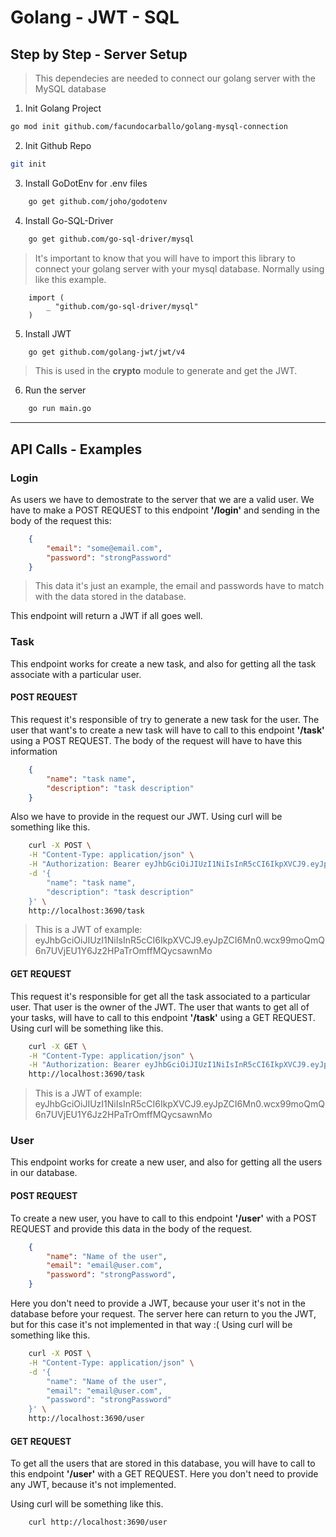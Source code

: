 # Golang - JWT - SQL

## Step by Step - Server Setup
> This dependecies are needed to connect our golang server with the MySQL database

1. Init Golang Project
```bash
go mod init github.com/facundocarballo/golang-mysql-connection
```
2. Init Github Repo
```bash
git init
```
3. Install GoDotEnv for .env files
```bash
    go get github.com/joho/godotenv
```
4. Install Go-SQL-Driver
```bash
    go get github.com/go-sql-driver/mysql
```
> It's important to know that you will have to import this library to connect your golang server with your mysql database. Normally using like this example.
```golang
    import (
        _ "github.com/go-sql-driver/mysql"
    )
```
5. Install JWT
```bash
    go get github.com/golang-jwt/jwt/v4
```
> This is used in the **crypto** module to generate and get the JWT.
6. Run the server
```bash
    go run main.go
```
---

## API Calls - Examples
### Login
As users we have to demostrate to the server that we are a valid user.
We have to make a POST REQUEST to this endpoint **'/login'** and sending in the body of the request this:
```json
    {
        "email": "some@email.com",
        "password": "strongPassword"
    }
```
> This data it's just an example, the email and passwords have to match with the data stored in the database.

This endpoint will return a JWT if all goes well.

### Task
This endpoint works for create a new task, and also for getting all the task associate with a particular user.
#### POST REQUEST
This request it's responsible of try to generate a new task for the user. The user that want's to create a new task will have to call to this endpoint **'/task'** using a POST REQUEST.
The body of the request will have to have this information
```json
    {
        "name": "task name",
        "description": "task description"
    }
```
Also we have to provide in the request our JWT.
Using curl will be something like this.
```bash
    curl -X POST \
    -H "Content-Type: application/json" \
    -H "Authorization: Bearer eyJhbGciOiJIUzI1NiIsInR5cCI6IkpXVCJ9.eyJpZCI6Mn0.wcx99moQmQ6n7UVjEU1Y6Jz2HPaTrOmffMQycsawnMo" \
    -d '{
        "name": "task name",
        "description": "task description"
    }' \
    http://localhost:3690/task
```
> This is a JWT of example: eyJhbGciOiJIUzI1NiIsInR5cCI6IkpXVCJ9.eyJpZCI6Mn0.wcx99moQmQ6n7UVjEU1Y6Jz2HPaTrOmffMQycsawnMo

#### GET REQUEST
This request it's responsible for get all the task associated to a particular user. That user is the owner of the JWT.
The user that wants to get all of your tasks, will have to call to this endpoint **'/task'** using a GET REQUEST.
Using curl will be something like this.
```bash
    curl -X GET \
    -H "Content-Type: application/json" \
    -H "Authorization: Bearer eyJhbGciOiJIUzI1NiIsInR5cCI6IkpXVCJ9.eyJpZCI6Mn0.wcx99moQmQ6n7UVjEU1Y6Jz2HPaTrOmffMQycsawnMo" \
    http://localhost:3690/task
```
> This is a JWT of example: eyJhbGciOiJIUzI1NiIsInR5cCI6IkpXVCJ9.eyJpZCI6Mn0.wcx99moQmQ6n7UVjEU1Y6Jz2HPaTrOmffMQycsawnMo

### User
This endpoint works for create a new user, and also for getting all the users in our database.
#### POST REQUEST
To create a new user, you have to call to this endpoint **'/user'** with a POST REQUEST and provide this data in the body of the request.
```json
    {
        "name": "Name of the user",
        "email": "email@user.com",
        "password": "strongPassword",
    }
```
Here you don't need to provide a JWT, because your user it's not in the database before your request.
The server here can return to you the JWT, but for this case it's not implemented in that way :(
Using curl will be something like this.
```bash
    curl -X POST \
    -H "Content-Type: application/json" \
    -d '{
        "name": "Name of the user",
        "email": "email@user.com",
        "password": "strongPassword"
    }' \
    http://localhost:3690/user
```
#### GET REQUEST
To get all the users that are stored in this database, you will have to call to this endpoint **'/user'** with a GET REQUEST.
Here you don't need to provide any JWT, because it's not implemented.

Using curl will be something like this.
```bash
    curl http://localhost:3690/user
```